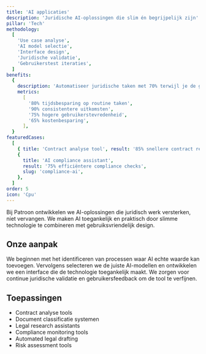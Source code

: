 ```yaml
---
title: 'AI applicaties'
description: 'Juridische AI-oplossingen die slim én begrijpelijk zijn'
pillar: 'Tech'
methodology:
  [
    'Use case analyse',
    'AI model selectie',
    'Interface design',
    'Juridische validatie',
    'Gebruikerstest iteraties',
  ]
benefits:
  {
    description: 'Automatiseer juridische taken met 70% terwijl je de gebruiker centraal houdt',
    metrics:
      [
        '80% tijdsbesparing op routine taken',
        '90% consistentere uitkomsten',
        '75% hogere gebruikerstevredenheid',
        '65% kostenbesparing',
      ],
  }
featuredCases:
  [
    { title: 'Contract analyse tool', result: '85% snellere contract review', slug: 'contract-ai' },
    {
      title: 'AI compliance assistant',
      result: '75% efficiëntere compliance checks',
      slug: 'compliance-ai',
    },
  ]
order: 5
icon: 'Cpu'
---
```


Bij Patroon ontwikkelen we AI-oplossingen die juridisch werk versterken, niet vervangen. We maken AI toegankelijk en praktisch door slimme technologie te combineren met gebruiksvriendelijk design.

## Onze aanpak

We beginnen met het identificeren van processen waar AI echte waarde kan toevoegen. Vervolgens selecteren we de juiste AI-modellen en ontwikkelen we een interface die de technologie toegankelijk maakt. We zorgen voor continue juridische validatie en gebruikersfeedback om de tool te verfijnen.

## Toepassingen

- Contract analyse tools
- Document classificatie systemen
- Legal research assistants
- Compliance monitoring tools
- Automated legal drafting
- Risk assessment tools
